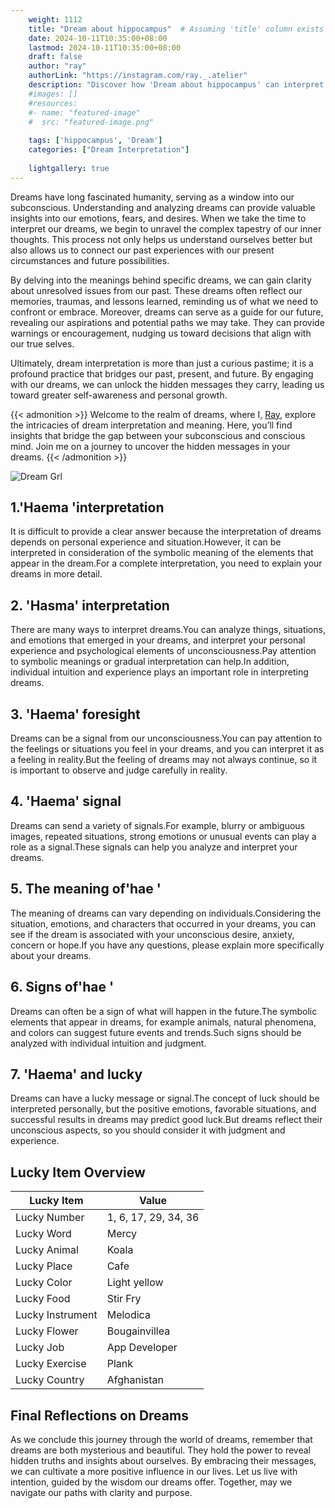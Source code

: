 ```yaml
---
    weight: 1112
    title: "Dream about hippocampus"  # Assuming 'title' column exists
    date: 2024-10-11T10:35:00+08:00
    lastmod: 2024-10-11T10:35:00+08:00
    draft: false
    author: "ray"
    authorLink: "https://instagram.com/ray._.atelier"
    description: "Discover how 'Dream about hippocampus' can interpret your future and uncover its significant meanings in your life."
    #images: []
    #resources:
    #- name: "featured-image"
    #  src: "featured-image.png"
    
    tags: ['hippocampus', 'Dream']
    categories: ["Dream Interpretation"]
    
    lightgallery: true
---
```

    
Dreams have long fascinated humanity, serving as a window into our subconscious. Understanding and analyzing dreams can provide valuable insights into our emotions, fears, and desires. When we take the time to interpret our dreams, we begin to unravel the complex tapestry of our inner thoughts. This process not only helps us understand ourselves better but also allows us to connect our past experiences with our present circumstances and future possibilities.

By delving into the meanings behind specific dreams, we can gain clarity about unresolved issues from our past. These dreams often reflect our memories, traumas, and lessons learned, reminding us of what we need to confront or embrace. Moreover, dreams can serve as a guide for our future, revealing our aspirations and potential paths we may take. They can provide warnings or encouragement, nudging us toward decisions that align with our true selves.

Ultimately, dream interpretation is more than just a curious pastime; it is a profound practice that bridges our past, present, and future. By engaging with our dreams, we can unlock the hidden messages they carry, leading us toward greater self-awareness and personal growth.

{{< admonition >}}
Welcome to the realm of dreams, where I, [Ray](https://instagram.com/ray._.atelier), explore the intricacies of dream interpretation and meaning. Here, you’ll find insights that bridge the gap between your subconscious and conscious mind. Join me on a journey to uncover the hidden messages in your dreams.
{{< /admonition >}}

![Dream Grl](https://cdn.pixabay.com/photo/2017/11/02/03/35/gothic-2910057_1280.jpg "Dream Grl")

## 1.'Haema 'interpretation
It is difficult to provide a clear answer because the interpretation of dreams depends on personal experience and situation.However, it can be interpreted in consideration of the symbolic meaning of the elements that appear in the dream.For a complete interpretation, you need to explain your dreams in more detail.

## 2. 'Hasma' interpretation
There are many ways to interpret dreams.You can analyze things, situations, and emotions that emerged in your dreams, and interpret your personal experience and psychological elements of unconsciousness.Pay attention to symbolic meanings or gradual interpretation can help.In addition, individual intuition and experience plays an important role in interpreting dreams.

## 3. 'Haema' foresight
Dreams can be a signal from our unconsciousness.You can pay attention to the feelings or situations you feel in your dreams, and you can interpret it as a feeling in reality.But the feeling of dreams may not always continue, so it is important to observe and judge carefully in reality.

## 4. 'Haema' signal
Dreams can send a variety of signals.For example, blurry or ambiguous images, repeated situations, strong emotions or unusual events can play a role as a signal.These signals can help you analyze and interpret your dreams.

## 5. The meaning of'hae '
The meaning of dreams can vary depending on individuals.Considering the situation, emotions, and characters that occurred in your dreams, you can see if the dream is associated with your unconscious desire, anxiety, concern or hope.If you have any questions, please explain more specifically about your dreams.

## 6. Signs of'hae '
Dreams can often be a sign of what will happen in the future.The symbolic elements that appear in dreams, for example animals, natural phenomena, and colors can suggest future events and trends.Such signs should be analyzed with individual intuition and judgment.

## 7. 'Haema' and lucky
Dreams can have a lucky message or signal.The concept of luck should be interpreted personally, but the positive emotions, favorable situations, and successful results in dreams may predict good luck.But dreams reflect their unconscious aspects, so you should consider it with judgment and experience.

## Lucky Item Overview
| Lucky Item          | Value              |
|---------------|--------------------|
| Lucky Number        | 1, 6, 17, 29, 34, 36  |
| Lucky Word          | Mercy |
| Lucky Animal        | Koala |
| Lucky Place         | Cafe     |
| Lucky Color         | Light yellow     |
| Lucky Food          | Stir Fry      |
| Lucky Instrument    | Melodica |
| Lucky Flower        | Bougainvillea    |
| Lucky Job           | App Developer       |
| Lucky Exercise      | Plank  |
| Lucky Country       | Afghanistan    |


##  Final Reflections on Dreams

As we conclude this journey through the world of dreams, remember that dreams are both mysterious and beautiful. They hold the power to reveal hidden truths and insights about ourselves. By embracing their messages, we can cultivate a more positive influence in our lives. Let us live with intention, guided by the wisdom our dreams offer. Together, may we navigate our paths with clarity and purpose.
